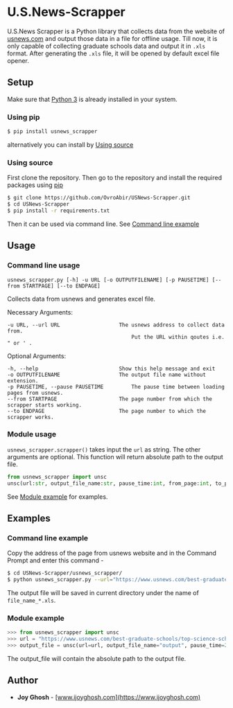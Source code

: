 # U.S.News-Scrapper

U.S.News Scrapper is a Python library that collects data from the website of [usnews.com](https://www.usnews.com/best-graduate-schools) and output those data in a file for offline usage. Till now, it is only capable of collecting graduate schools data and output it in `.xls` format. After generating the `.xls` file, it will be opened by default excel file opener.

## Setup
Make sure that [Python 3](https://www.python.org/downloads) is already installed in your system.
### Using pip
```bash
$ pip install usnews_scrapper
```
alternatively you can install by [Using source](#using-source)

### Using source
First clone the repository. Then go to the repository and install the required packages using [pip](https://pip.pypa.io/en/stable/)
```bash
$ git clone https://github.com/OvroAbir/USNews-Scrapper.git
$ cd USNews-Scrapper
$ pip install -r requirements.txt
```
Then it can be used via command line. See [Command line example](command-line-example)

## Usage

### Command line usage
```
usnews_scrapper.py [-h] -u URL [-o OUTPUTFILENAME] [-p PAUSETIME] [--from STARTPAGE] [--to ENDPAGE]
```
Collects data from usnews and generates excel file.

Necessary Arguments:
```
-u URL, --url URL     		        The usnews address to collect data from. 
                                        Put the URL within qoutes i.e. " or ' .
```
Optional Arguments:
```
-h, --help            		        Show this help message and exit
-o OUTPUTFILENAME     		        The output file name without extension.
-p PAUSETIME, --pause PAUSETIME         The pause time between loading pages from usnews.
--from STARTPAGE      		        The page number from which the scrapper starts working.
--to ENDPAGE          		        The page number to which the scrapper works.
```

### Module usage
`usnews_scrapper.scrapper()` takes input the `url` as string. The other arguments are optional. This function will return absolute path to the output file.
```python
from usnews_scrapper import unsc
unsc(url:str, output_file_name:str, pause_time:int, from_page:int, to_page:int) -> str
```
See [Module example](#module-example) for examples.

## Examples

### Command line example
Copy the address of the page from usnews website and in the Command Prompt and enter this command -

```bash
$ cd USNews-Scrapper/usnews_scrapper/
$ python usnews_scrapper.py --url="https://www.usnews.com/best-graduate-schools/top-science-schools/computer-science-rankings" -o file_name -p 2 --from=2 --to=5 
```
The output file will be saved in current directory under the name of `file_name_*.xls`. 

### Module example

```python
>>> from usnews_scrapper import unsc
>>> url = "https://www.usnews.com/best-graduate-schools/top-science-schools/computer-science-rankings"
>>> output_file = unsc(url=url, output_file_name="output", pause_time=2, from_page=2, to_page=5)
```
The output_file will contain the absolute path to the output file.

## Author

* **Joy Ghosh** - [www.ijoyghosh.com](https://www.ijoyghosh.com)
